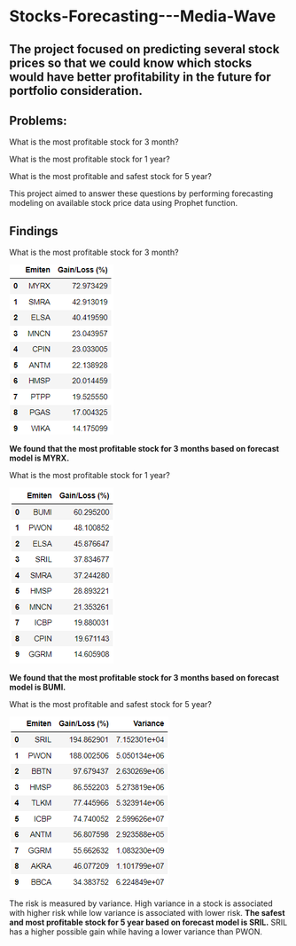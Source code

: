 # Stocks-Forecasting---Media-Wave
## The project focused on predicting several stock prices so that we could know which stocks would have better profitability in the future for portfolio consideration.

## Problems:
What is the most profitable stock for 3 month?

What is the most profitable stock for 1 year?

What is the most profitable and safest stock for 5 year?


This project aimed to answer these questions by performing forecasting modeling on available stock price data using Prophet function.

## Findings

What is the most profitable stock for 3 month?

![Screenshot](https://github.com/ChrisAntococt471/Stocks-Forecasting---Media-Wave/blob/main/The%20Most%20Profitable%20Stocks%20for%203%20Months.png)

**We found that the most profitable stock for 3 months based on forecast model is MYRX.**

What is the most profitable stock for 1 year?

![Screenshot](https://github.com/ChrisAntococt471/Stocks-Forecasting---Media-Wave/blob/main/The%20Most%20Profitable%20Stocks%20for%201%20Year.png)

**We found that the most profitable stock for 3 months based on forecast model is BUMI.**

What is the most profitable and safest stock for 5 year?

![Screenshot](https://github.com/ChrisAntococt471/Stocks-Forecasting---Media-Wave/blob/main/The%20Most%20Profitable%20Stocks%20for%205%20Year.png)

The risk is measured by variance. High variance in a stock is associated with higher risk while low variance is associated with lower risk. **The safest and most profitable stock for 5 year based on forecast model is SRIL.** SRIL has a higher possible gain while having a lower variance than PWON.
